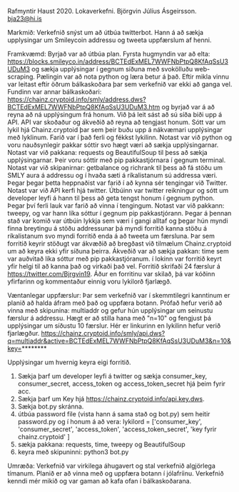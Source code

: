 Rafmyntir Haust 2020.
Lokaverkefni.
Björgvin Júlíus Ásgeirsson.
bja23@hi.is

Markmið: Verkefnið snýst um að útbúa twitterbot. Hann á að sækja upplysingar um Smileycoin addressu og tweeta uppfærslum af henni.

Framkvæmd: Byrjað var að útbúa plan. Fyrsta hugmyndin var að elta: https://blocks.smileyco.in/address/BCTEdExMEL7WWFNbPtpQ8KfAqSsU3UDuM3 og sækja upplýsingar í gegnum síðuna með svokölluðu web-scraping. Pælingin var að nota python og læra betur á það. Eftir mikla vinnu var leitast eftir öðrum bálkaskoðara þar sem verkefnið var ekki að ganga vel. Fundinn var annar bálkaskoðari: https://chainz.cryptoid.info/smly/address.dws?BCTEdExMEL7WWFNbPtpQ8KfAqSsU3UDuM3.htm og byrjað var á að reyna að ná upplýsingum frá honum. Við þá leit sást að sú síða biði upp á API. API var skoðaður og ákveðið að reyna að tengjast honum. Sótt var um lykil hjá Chainz.cryptoid þar sem þeir buðu upp á nákvæmari upplýsingar með lyklinum. Farið var í það ferli og fékkst lykilinn. Notast var við python og voru nauðsynlegir pakkar sóttir svo hægt væri að sækja upplýsingarnar. Notast var við pakkana: requests og BeautifulSoup til þess að sækja upplýsingarnar. Þeir voru sóttir með pip pakkastjórnara í gegnum terminal. Notast var við skipanirnar: getbalance og richrank til þess að fá stöðu um SMLY aura á addressu og í hvaða sæti á ríkalistanum sú addressa væri. Þegar þegar þetta heppnaðist var farið í að kynna sér tengingar við Twitter. Notast var við API kerfi hjá twitter. Útbúinn var twitter reikningur og sótt um developer leyfi á hann til þess að geta tengst honum í gegnum python. Þegar því ferli lauk var farið að vinna í tengingum. Notast var við pakkann: tweepy, og var hann líka sóttur í gegnum pip pakkastjórann. Þegar á þennan stað var komið var útbúin lykkja sem væri í gangi alltaf og þegar hún myndi finna breytingu á stöðu addressunar þá myndi forritið kanna stöðu á ríkalistanum svo myndi forritið enda á að tweeta um færsluna. Þar sem forritið keyrir stöðugt var ákvæðið að bregðast við tilmælum Chainz.cryptoid um að keyra ekki yfir síðuna þeirra. Ákveðið var að sækja pakkan: time sem var auðvitað líka sóttur með pip pakkastjóranum. í lokinn var forritið keyrt yfir helgi til að kanna það og virkaði það vel. Forritið skrifaði 24 færslur á https://twitter.com/Bjrgvin19. Áður en forritinu var skilað, þá var kóðinn yfirfarinn og kommentaður einnig voru lykilorð fjarlægð.

Væntanlegar uppfærslur: Þar sem verkefnið var í skemmtilegri kanntinum er planið að halda áfram með það og uppfæra botann. Prófað hefur verið að vinna með skipunina: multiaddr og gefur hún upplýsingar um seinustu færslur á addressu. Hægt er að stilla hana með "n=10" og fengjust þá upplýsingar um síðustu 10 færslur. Hér er linkurinn en lykilinn hefur verið fjarlægður.
https://chainz.cryptoid.info/smly/api.dws?q=multiaddr&active=BCTEdExMEL7WWFNbPtpQ8KfAqSsU3UDuM3&n=10&key=********


Upplýsingar um hvernig keyra eigi forritið.
1. Sækja þarf um developer leyfi á twitter og sækja consumer_key, consumer_secret, access_token og access_token_secret hjá þeim fyrir acc.
2. Sækja þarf um Key hjá https://chainz.cryptoid.info/api.key.dws.
3. Sækja bot.py skránna.
4. útbúa password file (vista hann á sama stað og bot.py) sem heitir password.py og í honum á að vera:
lykilord = ['consumer_key',
            'consumer_secret',
            'access_token',
            'access_token_secret',
            'key fyrir chainz.cryptoid'
            ]
4. sækja pakkana: requests, time, tweepy og BeautifulSoup
5. keyra með skipuninni: python3 bot.py


Umræða: Verkefnið var virkilega áhugavert og stal verkefnið algjörlega tímanum. Planið er að vinna með og uppfæra botann í jólafríinu. Verkefnið kenndi mér mikið og var gaman að kafa ofan í bálkaskoðarana.
